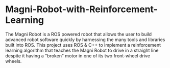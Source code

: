 # Magni-Robot-with-Reinforcement-Learning
The Magni Robot is a ROS powered robot that allows the user to build advanced robot software quickly by harnessing the many tools and libraries built into ROS. This project uses ROS &amp; C++ to implement a reinforcement learning algorithm that teaches the Magni Robot to drive in a straight line despite it having a "broken" motor in one of its two front-wheel drive wheels. 
